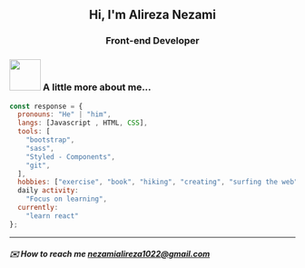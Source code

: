 <h2 align="center"> Hi, I'm Alireza Nezami </h2>
<h3 align="center">Front-end Developer</h3>

### <img src="https://octodex.github.com/images/spidertocat.png" width="55" > A little more about me...

```javascript
const response = {
  pronouns: "He" | "him",
  langs: [Javascript , HTML, CSS],
  tools: [
    "bootstrap",
    "sass",
    "Styled - Components",
    "git",
  ],
  hobbies: ["exercise", "book", "hiking", "creating", "surfing the web"],
  daily activity:
    "Focus on learning",
  currently:
    "learn react"
};
```
____

##### ✉️ How to reach me nezamialireza1022@gmail.com
